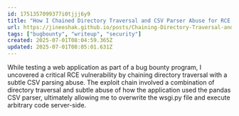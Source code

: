```yaml
---
id: 1751357099377i0tjjj6y9
title: "How I Chained Directory Traversal and CSV Parser Abuse for RCE in a Django App"
url: https://jineeshak.github.io/posts/Chaining-Directory-Traversal-and-CSV-Parser-Abuse-for-RCE-in-Django/
tags: ["bugbounty", "writeup", "security"]
created: 2025-07-01T08:04:59.365Z
updated: 2025-07-01T08:05:01.631Z
---
```

While testing a web application as part of a bug bounty program, I uncovered a critical RCE vulnerability by chaining directory traversal with a subtle CSV parsing abuse. The exploit chain involved a combination of directory traversal and subtle abuse of how the application used the pandas CSV parser, ultimately allowing me to overwrite the wsgi.py file and execute arbitrary code server-side.
